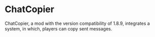 # ChatCopier
ChatCopier, a mod with the version compatibility of 1.8.9, integrates a system, in which, players can copy sent messages.
